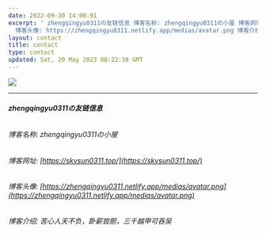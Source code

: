 ```yaml
---
date: 2022-09-30 14:00:01
excerpt: ' zhengqingyu0311の友链信息 博客名称: zhengqingyu0311の小屋 博客网址: https://skysun0311.top/
  博客头像: https://zhengqingyu0311.netlify.app/medias/avatar.png 博客介绍: 苦心人天不负，卧薪尝胆，三千越甲可吞吴 '
layout: contact
title: contact
type: contact
updated: Sat, 20 May 2023 08:22:38 GMT
---
```

![](https://api.xecades.xyz/api?site=zhengqingyu0311.github.io&email=zhengqingyu0717@126.com&luogu=zhengqingyu0311&codeforces=zhengqingyu&qq=1830952762)

---

###### **zhengqingyu0311の友链信息**

###### 博客名称: zhengqingyu0311の小屋

###### 博客网址: [https://skysun0311.top/](https://skysun0311.top/)

###### 博客头像: [https://zhengqingyu0311.netlify.app/medias/avatar.png](https://zhengqingyu0311.netlify.app/medias/avatar.png)

###### 博客介绍: 苦心人天不负，卧薪尝胆，三千越甲可吞吴
